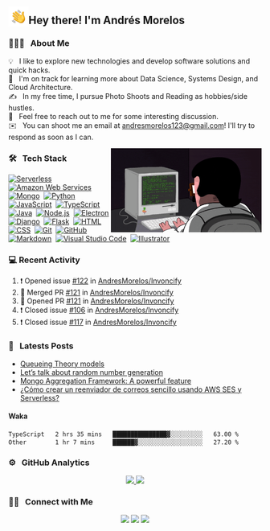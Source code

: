 <img alt="Night Coding" src="./assets/Hand%20Wave.gif" width='40' align="left"/><h2>Hey there! I'm Andrés Morelos</h2>

<!-- ## 👋 &nbsp; Hey there! I'm Andres Morelos -->

### 👨🏻‍💻 &nbsp; About Me

💡 &nbsp; I like to explore new technologies and develop software solutions and quick hacks.\
🌱 &nbsp; I'm on track for learning more about Data Science, Systems Design, and Cloud Architecture.\
✍️ &nbsp; In my free time, I pursue Photo Shoots and Reading as hobbies/side hustles.\
💬 &nbsp; Feel free to reach out to me for some interesting discussion.\
✉️ &nbsp; You can shoot me an email at andresmorelos123@gmail.com! I'll try to respond as soon as I can.

<img alt="Night Coding" src="https://raw.githubusercontent.com/AndresMorelos/AndresMorelos/master/assets/coding.gif" align="right" width="300px"/>

### 🛠 &nbsp; Tech Stack

[![Serverless](https://img.shields.io/badge/-Serverless-05122A?style=flat&logo=serverless)](https://github.com/AndresMorelos?tab=repositories&q=&type=&language=)&nbsp; 
[![Amazon Web Services](https://img.shields.io/badge/-Amazon%20Web%20Services-05122A?style=flat&logo=amazon)](https://github.com/AndresMorelos?tab=repositories&q=&type=&language=)&nbsp; 
[![Mongo](https://img.shields.io/badge/-Mongo%20DB-05122A?style=flat&logo=mongodb)](https://github.com/AndresMorelos?tab=repositories&q=&type=&language=)&nbsp; 
[![Python](https://img.shields.io/badge/-Python-05122A?style=flat&logo=python)](https://github.com/AndresMorelos?tab=repositories&q=&type=&language=python)&nbsp; 
[![JavaScript](https://img.shields.io/badge/-JavaScript-05122A?style=flat&logo=javascript)](https://github.com/AndresMorelos?tab=repositories&q=&type=&language=javascript)&nbsp; 
[![TypeScript](https://img.shields.io/badge/-TypeScript-05122A?style=flat&logo=typescript)](https://github.com/AndresMorelos?tab=repositories&q=&type=&language=typescript)&nbsp; 
[![Java](https://img.shields.io/badge/-Java-05122A?style=flat&logo=Java&logoColor=FFA518)](https://github.com/AndresMorelos?tab=repositories&q=&type=&language=java)&nbsp; 
[![Node.js](https://img.shields.io/badge/-Node.js-05122A?style=flat&logo=node.js)](https://github.com/AndresMorelos?tab=repositories&q=&type=&language=nodejs)&nbsp; 
[![Electron](https://img.shields.io/badge/-Electron-05122A?style=flat&logo=electron)](https://github.com/AndresMorelos?tab=repositories&q=&type=&language=javascript)&nbsp; 
[![Django](https://img.shields.io/badge/-Django-05122A?style=flat&logo=django&logoColor=092E20)](https://github.com/AndresMorelos?tab=repositories&q=&type=&language=python)&nbsp; 
[![Flask](https://img.shields.io/badge/-Flask-05122A?style=flat&logo=flask)](https://github.com/AndresMorelos?tab=repositories&q=&type=&language=python)&nbsp; 
[![HTML](https://img.shields.io/badge/-HTML-05122A?style=flat&logo=HTML5)](https://github.com/AndresMorelos?tab=repositories&q=&type=&language=html)&nbsp; 
[![CSS](https://img.shields.io/badge/-CSS-05122A?style=flat&logo=CSS3&logoColor=1572B6)](https://github.com/AndresMorelos?tab=repositories&q=&type=&language=css)&nbsp; 
[![Git](https://img.shields.io/badge/-Git-05122A?style=flat&logo=git)](https://github.com/AndresMorelos?tab=repositories&q=&type=&language=)&nbsp; 
[![GitHub](https://img.shields.io/badge/-GitHub-05122A?style=flat&logo=github)](https://github.com/AndresMorelos?tab=repositories&q=&type=&language=)&nbsp; 
[![Markdown](https://img.shields.io/badge/-Markdown-05122A?style=flat&logo=markdown)](https://github.com/AndresMorelos?tab=repositories&q=&type=&language=)&nbsp; 
[![Visual Studio Code](https://img.shields.io/badge/-Visual%20Studio%20Code-05122A?style=flat&logo=visual-studio-code&logoColor=007ACC)](https://github.com/AndresMorelos?tab=repositories&q=&type=&language=)&nbsp; 
[![Illustrator](https://img.shields.io/badge/-Illustrator-05122A?style=flat&logo=adobe-illustrator)](https://github.com/AndresMorelos?tab=repositories&q=&type=&language=)&nbsp; 

### 💻 Recent Activity

<!--START_SECTION:activity-->

1. ❗️ Opened issue [#122](https://github.com/AndresMorelos/Invoncify/issues/122) in [AndresMorelos/Invoncify](https://github.com/AndresMorelos/Invoncify)
2. 🎉 Merged PR [#121](https://github.com/AndresMorelos/Invoncify/pull/121) in [AndresMorelos/Invoncify](https://github.com/AndresMorelos/Invoncify)
3. 💪 Opened PR [#121](https://github.com/AndresMorelos/Invoncify/pull/121) in [AndresMorelos/Invoncify](https://github.com/AndresMorelos/Invoncify)
4. ❗️ Closed issue [#106](https://github.com/AndresMorelos/Invoncify/issues/106) in [AndresMorelos/Invoncify](https://github.com/AndresMorelos/Invoncify)
5. ❗️ Closed issue [#117](https://github.com/AndresMorelos/Invoncify/issues/117) in [AndresMorelos/Invoncify](https://github.com/AndresMorelos/Invoncify)

<!--END_SECTION:activity-->

### 📓 &nbsp; Latests Posts

<!-- BLOG-POST-LIST:START -->
- [Queueing Theory models](https://andresmorelos.medium.com/queueing-theory-models-cd723dda790b?source=rss-189eff4830bb------2)
- [Let’s talk about random number generation](https://andresmorelos.medium.com/lets-talk-about-random-number-generation-3826b08c16ae?source=rss-189eff4830bb------2)
- [Mongo Aggregation Framework: A powerful feature](https://medium.com/condorlabs-engineering/mongo-aggregation-framework-a-powerful-feature-25630a6cc099?source=rss-189eff4830bb------2)
- [¿Cómo crear un reenviador de correos sencillo usando AWS SES y Serverless?](https://andresmorelos.medium.com/c%C3%B3mo-crear-un-reenviador-de-correos-sencillo-usando-aws-ses-y-serverless-bf653385743a?source=rss-189eff4830bb------2)
<!-- BLOG-POST-LIST:END -->

#### Waka
<!--START_SECTION:waka-->

```text
TypeScript   2 hrs 35 mins   ███████████████▓░░░░░░░░░   63.00 %
Other        1 hr 7 mins     ██████▓░░░░░░░░░░░░░░░░░░   27.20 %
```

<!--END_SECTION:waka-->

### ⚙️ &nbsp; GitHub Analytics

<p align="center">
<a href="https://github.com/AndresMorelos">
  <img height="180em" src="https://github-readme-stats-eight-theta.vercel.app/api?username=andresmorelos&show_icons=true&theme=algolia&include_all_commits=true&count_private=true"/>
  <img height="180em" src="https://github-readme-stats-eight-theta.vercel.app/api/top-langs/?username=andresmorelos&layout=compact&langs_count=8&theme=algolia"/>
</a>
</p>

### 🤝🏻 &nbsp; Connect with Me

<p align="center">
<a href="https://andresmorelos.me"><img src="https://img.shields.io/badge/-andresmorelos.me-3423A6?style=flat&logo=Google-Chrome&logoColor=white"/></a>
<a href="https://linkedin.com/in/andresmorelos"><img src="https://img.shields.io/badge/-Andres%20Morelos-0077B5?style=flat&logo=Linkedin&logoColor=white"/></a>
<a href="mailto:andresmorelos123@gmail.com"><img src="https://img.shields.io/badge/-andresmorelos123@gmail.com-D14836?style=flat&logo=Gmail&logoColor=white"/></a>
</p>
